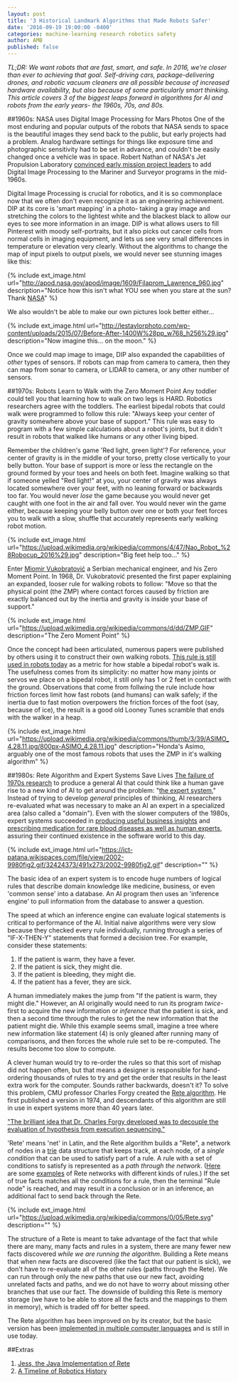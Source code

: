 ```yaml
---
layout: post
title: '3 Historical Landmark Algorithms that Made Robots Safer'
date: '2016-09-19 19:00:00 -0400'
categories: machine-learning research robotics safety
author: AMB
published: false
---
```


*TL;DR: We want robots that are fast, smart, and safe.   In 2016, we're closer than ever to achieving that goal. Self-driving cars, package-delivering drones, and robotic vacuum cleaners are all possible because of increased hardware availability, but also because of some particularly smart thinking.  This article covers 3 of the biggest leaps forward in algorithms for AI and robots from the early years- the 1960s, 70s, and 80s.*


##1960s:  NASA uses Digital Image Processing for Mars Photos
One of the most enduring and popular outputs of the robots that NASA sends to space is the beautiful images they send back to the public, but early projects had a problem.  Analog hardware settings for things like exposure time and photographic sensitivity had to be set in advance, and couldn't be easily changed once a vehicle was in space.  Robert Nathan of NASA's Jet Propulsion Laboratory [convinced early mission project leaders](http://history.nasa.gov/computers/Ch9-3.html)  to add Digital Image Processing to the Mariner  and Surveyor programs in the mid-1960s.   

Digital Image Processing is crucial for robotics, and it is so commonplace now that we often don't even recognize it as an engineering achievement.  DIP at its core is 'smart mapping' in a photo- taking a gray image and stretching the colors to the lightest white and the blackest black to allow our eyes to see more information in an image.   DIP is what allows users to fill Pinterest with moody self-portraits,  but it also picks out cancer cells from normal cells in imaging equipment, and lets us see very small differences in temperature or elevation very clearly.   Without the algorithms to change the map of input pixels to output pixels, we would never see stunning images like this: 

{% include ext_image.html url="http://apod.nasa.gov/apod/image/1609/Filaprom_Lawrence_960.jpg" description="Notice how this isn't what YOU see when you stare at the sun? Thank [NASA](http://apod.nasa.gov/apod/astropix.html)" %}

We also wouldn't be able to make our own pictures look better either...


{% include ext_image.html url="http://lestaylorphoto.com/wp-content/uploads/2015/07/Before-After-1400W%28pp_w768_h256%29.jpg" description="Now imagine this... on the moon." %}


Once we could map image to image, DIP also expanded the capabilities of *other* types of sensors. If robots can map from camera to camera, then they can map from sonar to camera, or LIDAR to camera, or any other number of sensors.   

##1970s: Robots Learn to Walk with the Zero Moment Point
Any toddler could tell you that learning how to walk on two legs is HARD. Robotics researchers agree with the toddlers. The earliest bipedal robots that could walk were programmed to follow this rule: "Always keep your center of gravity somewhere above your base of support."  This rule was easy to program with a few simple calculations about a robot's joints, but it didn't result in robots that walked like humans or any other living biped.  

 Remember the children's game 'Red light, green light'?  For reference,  your center of gravity is in the middle of your torso, pretty close vertically to your belly button. Your base of support is more or less the rectangle on the ground formed by your toes and heels on both feet.  Imagine walking so that if someone yelled "Red light!" at you, your center of gravity was always located somewhere over your feet, with no leaning forward or backwards too far.  You would never *lose* the game because you would never get caught with one foot in the air and fall over.  You would never win the game either, because keeping your belly button over one or both your feet forces you to walk with a slow, shuffle that accurately represents early walking robot motion. 
 
 
{% include ext_image.html url="https://upload.wikimedia.org/wikipedia/commons/4/47/Nao_Robot_%28Robocup_2016%29.jpg" description="Big feet help too..." %}
 
 
Enter [Miomir Vukobratović](http://www.pupin.rs/RnDProfile/vukobratovic.html) a Serbian mechanical engineer, and his Zero Moment Point.  In 1968, Dr. Vukobratović presented the first paper explaining an expanded, looser rule for walking robots to follow: "Move so that the physical point (the ZMP) where contact forces caused by friction are exactly balanced out by the inertia and gravity is inside your base of support."  

{% include ext_image.html url="https://upload.wikimedia.org/wikipedia/commons/d/dd/ZMP.GIF" description="The Zero Moment Point" %}

Once the concept had been articulated, numerous papers were published by others using it to construct their own walking robots.  [This rule is still used in robots today](http://www.cs.cmu.edu/~cga/legs/vukobratovic.pdf) as a metric for how stable a bipedal robot's walk is. The usefulness comes from its simplicity: no matter how many joints or servos we place on a bipedal robot, it still only has 1 or 2 feet in contact with the ground.  Observations that come from follwing the rule include how friction forces limit how fast robots (and humans) can walk safely; if the inertia due to fast motion overpowers the friction forces of the foot (say, because of ice),  the result is a good old Looney Tunes scramble that ends with the walker in a heap. 

{% include ext_image.html url="https://upload.wikimedia.org/wikipedia/commons/thumb/3/39/ASIMO_4.28.11.jpg/800px-ASIMO_4.28.11.jpg" description="Honda's Asimo, arguably one of the most famous robots that uses the ZMP in it's walking algorithm" %}


##1980s: Rete Algorithm and Expert Systems Save Lives
[The failure of 1970s research](https://en.wikipedia.org/wiki/History_of_artificial_intelligence#Boom_1980.E2.80.931987) to produce a general AI that could think like a human gave rise to a new kind of AI to get around the problem: "[the expert system.](https://en.wikipedia.org/wiki/Expert_system)"  Instead of trying to develop *general* principles of thinking,  AI researchers re-evaluated what was necessary to make an AI an expert in a specialized area (also called a "domain").  Even with the slower computers of the 1980s, expert systems succeeded in [producing useful business insights](https://en.wikipedia.org/wiki/Expert_system#History) and [prescribing medication for rare blood diseases as well as human experts](http://www.it.bton.ac.uk/staff/lp22/cs237/cs237medicalxsys.html#MYCIN:%20medical%20diagnosis%20using%20production%20rules), assuring their continued existence in the software world to this day. 


{% include ext_image.html url="https://ict-patana.wikispaces.com/file/view/2002-9980fig2.gif/32424373/491x273/2002-9980fig2.gif" description="" %}

The basic idea of an expert system is to encode huge numbers of logical rules that describe domain knowledge like medicine, business, or even 'common sense' into a database. An AI program then uses an 'inference engine' to pull information from the database to answer a question. 

The speed at which an inference engine can evaluate logical statements is critical to performance of the AI.  Initial naive algorithms were very slow because they checked every rule individually, running through a series of "IF-X-THEN-Y" statements that formed a decision tree. For example,  consider these statements: 
 1. If the patient is warm, they have a fever. 
 2. If the patient is sick, they might die. 
 3. If the patient is bleeding, they might die.
 4. If the patient has a fever, they are sick. 
 
A human immediately makes the jump from "If the patient is warm, they might die." However, an AI originally would need to run its program *twice*- first to acquire the new information or *inference* that the patient is sick, and then a second time through the rules to get the new information that the patient might die.  While this example seems small, imagine a tree where new information like statement (4) is only gleaned after running many of comparisons, and then forces the whole rule set to be re-computed.  The results become too slow to compute. 

A clever human would try to re-order the rules so that this sort of mishap did not happen often, but that means a designer is responsible for hand-ordering thousands of rules to try and get the order that results in the least extra work for the computer. Sounds rather backwards, doesn't it?  To solve this problem, CMU professor Charles Forgy created the [Rete algorithm](https://en.wikipedia.org/wiki/Rete_algorithm).  He first published a version in 1974, and descendants of this algorithm are still in use in expert systems more than 40 years later.  

["The brilliant idea that Dr. Charles Forgy developed was to decouple the evaluation of hypothesis from execution sequencing."](http://www.sparklinglogic.com/rete-algorithm-demystified-part-2) 

 'Rete' means 'net' in Latin, and the Rete algorithm builds a "Rete", a network of nodes in a [trie](https://en.wikipedia.org/wiki/Trie) data structure that keeps track, at each node, of a *single condition* that can be used to satisfy part of a rule.   A rule with a set of conditions to satisfy  is represented as a *path through the network*.  ([Here](http://cis-linux1.temple.edu/~giorgio/cis587/readings/rete.html) are some [examples](http://www.sparklinglogic.com/rete-algorithm-demystified-part-2) of Rete networks with different kinds of rules.)  If the set of true facts matches all the conditions for a rule, then the terminal "Rule node" is reached, and may result in a conclusion or in an inference, an additional fact to send back through the Rete. 


{% include ext_image.html url="https://upload.wikimedia.org/wikipedia/commons/0/05/Rete.svg" description="" %}

The structure of a Rete is meant to take advantage of the fact that while there are many, many facts and rules in a system, there are many fewer new facts discovered *while we are running the algorithm*.   Building a Rete means that when new facts are discovered (like the fact that our patient is sick), we don't have to re-evaluate all of the other rules (paths through the Rete). We can run through only the new paths that use our new fact, avoiding unrelated facts and paths, and we do not have to worry about missing other branches that use  our fact.  The downside of building this Rete is memory storage (we have to be able to store all the facts and the mappings to them in memory), which is traded off for better speed. 

The Rete algorithm has been improved on by its creator, but the basic version has been [implemented in multiple computer languages](http://stackoverflow.com/questions/12474769/how-to-use-rete-algorithm)  and is still in use today.  

##Extras
1. [Jess, the Java Implementation of Rete](http://www.jessrules.com/docs/71/rete.html)
2. [A Timeline of Robotics History](http://www.robotshop.com/media/files/PDF/timeline.pdf)


